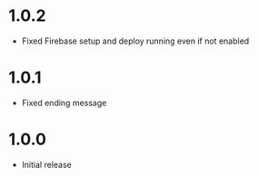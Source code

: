 # 1.0.2
- Fixed Firebase setup and deploy running even if not enabled

# 1.0.1
- Fixed ending message

# 1.0.0
- Initial release